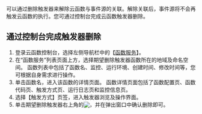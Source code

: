 可以通过删除触发器来解除云函数与事件源的关联。解除关联后，事件源将不会再触发云函数的执行。您可通过控制台完成云函数触发器删除。

## 通过控制台完成触发器删除
1. 登录云函数控制台，选择左侧导航栏中的【[函数服务](https://console.cloud.tencent.com/scf/list)】。
2. 在“函数服务”列表页面上方，选择期望删除触发器函数所在的地域及命名空间。
函数列表中包括了函数名、监控、运行环境、创建时间、修改时间等，您可根据自身需求进行操作。
3. 单击函数名，进入该函数的详情页面。
函数详情页面包括了函数配置页、函数代码页、触发方式页、运行日志页和监控信息页。
4. 选择【触发方式】页签，进入触发器浏览及操作界面。
5. 单击期望删除触发器右上角的<img src="https://main.qcloudimg.com/raw/898785d99c5d9ea6330ab99cb0fa6118.png" style="margin:-3px 0px;">，并在弹出窗口中确认删除即可。








